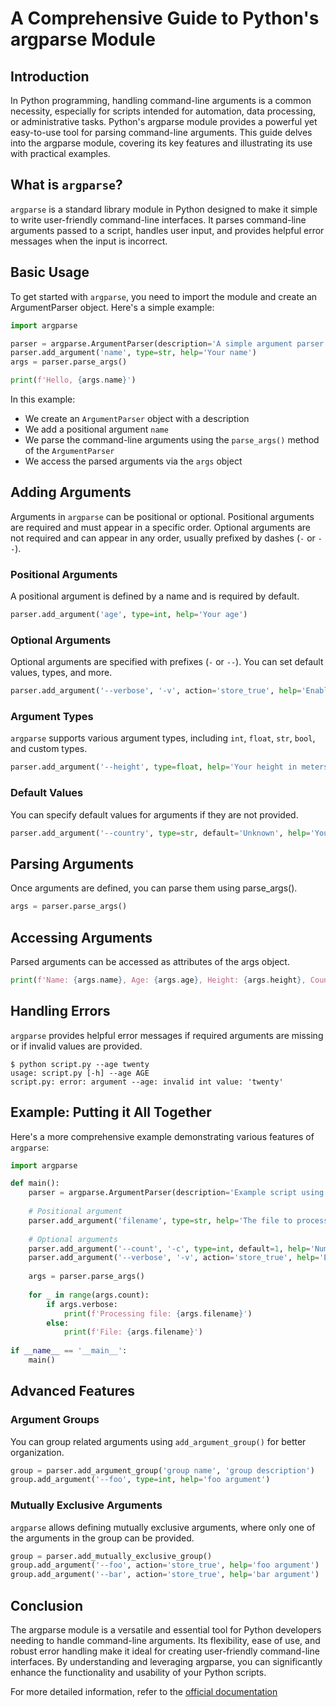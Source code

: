 # A Comprehensive Guide to Python's argparse Module

## Introduction

In Python programming, handling command-line arguments is a common necessity, especially for scripts intended for automation, data processing, or administrative tasks. Python's argparse module provides a powerful yet easy-to-use tool for parsing command-line arguments. This guide delves into the argparse module, covering its key features and illustrating its use with practical examples.

## What is `argparse`?

`argparse` is a standard library module in Python designed to make it simple to write user-friendly command-line interfaces. It parses command-line arguments passed to a script, handles user input, and provides helpful error messages when the input is incorrect.

## Basic Usage

To get started with `argparse`, you need to import the module and create an ArgumentParser object. Here's a simple example:

```Python
import argparse

parser = argparse.ArgumentParser(description='A simple argument parser example.')
parser.add_argument('name', type=str, help='Your name')
args = parser.parse_args()

print(f'Hello, {args.name}')
```

In this example:
- We create an `ArgumentParser` object with a description
- We add a positional argument `name`
- We parse the command-line arguments using the `parse_args()` method of the `ArgumentParser`
- We access the parsed arguments via the `args` object

## Adding Arguments

Arguments in `argparse` can be positional or optional. Positional arguments are required and must appear in a specific order. Optional arguments are not required and can appear in any order, usually prefixed by dashes (`-` or `--`).

### Positional Arguments

A positional argument is defined by a name and is required by default.

```Python
parser.add_argument('age', type=int, help='Your age')
```

### Optional Arguments

Optional arguments are specified with prefixes (`-` or `--`). You can set default values, types, and more.

```Python
parser.add_argument('--verbose', '-v', action='store_true', help='Enable verbose mode')
```

### Argument Types

`argparse` supports various argument types, including `int`, `float`, `str`, `bool`, and custom types.

```Python
parser.add_argument('--height', type=float, help='Your height in meters')
```

### Default Values

You can specify default values for arguments if they are not provided.

```Python
parser.add_argument('--country', type=str, default='Unknown', help='Your country')
```

## Parsing Arguments

Once arguments are defined, you can parse them using parse_args().

```Python
args = parser.parse_args()
```

## Accessing Arguments

Parsed arguments can be accessed as attributes of the args object.

```Python
print(f'Name: {args.name}, Age: {args.age}, Height: {args.height}, Country: {args.country}')
```

## Handling Errors

`argparse` provides helpful error messages if required arguments are missing or if invalid values are provided.

```shell
$ python script.py --age twenty
usage: script.py [-h] --age AGE
script.py: error: argument --age: invalid int value: 'twenty'
```

## Example: Putting it All Together

Here's a more comprehensive example demonstrating various features of `argparse`:

```Python
import argparse

def main():
    parser = argparse.ArgumentParser(description='Example script using argparse.')
    
    # Positional argument
    parser.add_argument('filename', type=str, help='The file to process')
    
    # Optional arguments
    parser.add_argument('--count', '-c', type=int, default=1, help='Number of times to repeat')
    parser.add_argument('--verbose', '-v', action='store_true', help='Enable verbose mode')
    
    args = parser.parse_args()
    
    for _ in range(args.count):
        if args.verbose:
            print(f'Processing file: {args.filename}')
        else:
            print(f'File: {args.filename}')
    
if __name__ == '__main__':
    main()
```

## Advanced Features

### Argument Groups

You can group related arguments using `add_argument_group()` for better organization.

```Python
group = parser.add_argument_group('group name', 'group description')
group.add_argument('--foo', type=int, help='foo argument')
```

### Mutually Exclusive Arguments

`argparse` allows defining mutually exclusive arguments, where only one of the arguments in the group can be provided.

```Python
group = parser.add_mutually_exclusive_group()
group.add_argument('--foo', action='store_true', help='foo argument')
group.add_argument('--bar', action='store_true', help='bar argument')
```

## Conclusion

The argparse module is a versatile and essential tool for Python developers needing to handle command-line arguments. Its flexibility, ease of use, and robust error handling make it ideal for creating user-friendly command-line interfaces. By understanding and leveraging argparse, you can significantly enhance the functionality and usability of your Python scripts.

For more detailed information, refer to the [official documentation](https://docs.python.org/3/library/argparse.html)